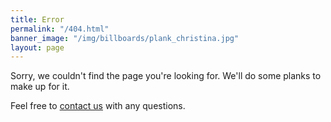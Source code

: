 ```yaml
---
title: Error
permalink: "/404.html"
banner_image: "/img/billboards/plank_christina.jpg"
layout: page
---
```


Sorry, we couldn't find the page you're looking for. We'll do some planks to make up for it.

Feel free to [contact us](/contact/) with any questions.
